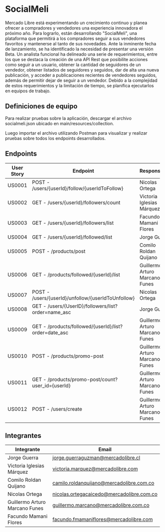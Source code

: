 
# SocialMeli

Mercado Libre está experimentando un crecimiento continuo y planea ofrecer a compradores y vendedores una experiencia innovadora el próximo año. Para lograrlo, están desarrollando "SocialMeli", una plataforma que permitirá a los compradores seguir a sus vendedores favoritos y mantenerse al tanto de sus novedades. Ante la inminente fecha de lanzamiento, se ha identificado la necesidad de presentar una versión Beta. Un analista funcional ha delineado una serie de requerimientos, entre los que se destaca la creación de una API Rest que posibilite acciones como seguir a un usuario, obtener la cantidad de seguidores de un vendedor, obtener listados de seguidores y seguidos, dar de alta una nueva publicación, y acceder a publicaciones recientes de vendedores seguidos, además de permitir dejar de seguir a un vendedor. Debido a la complejidad de estos requerimientos y la limitación de tiempo, se planifica ejecutarlos en equipos de trabajo.

## Definiciones de equipo

Para realizar pruebas sobre la aplicación, descargar el archivo socialmeli.json ubicado en main/resources/collection.

Luego importar el archivo utilizando Postman para visualizar y realizar pruebas sobre todos los endpoints desarrollados. 

## Endpoints

| **User Story** | **Endpoint**                                          | **Responsable**                   |
|----------------|-------------------------------------------------------|--------------------------------|
| US0001         | POST - /users/{userId}/follow/{userIdToFollow}        | Nicolas Ortega                 |
| US0002         | GET - /users/{userId}/followers/count                 | Victoria Iglesias Márquez      |
| US0003         | GET - /users/{userId}/followers/list                  | Facundo Mamani Flores          |
| US0004         | GET - /users/{userId}/followed/list                   | Jorge Guerra                   |
| US0005         | POST - /products/post                                 | Comilo Roldan Quijano          |
| US0006         | GET - /products/followed/{userId}/list                | Guillermo Arturo Marcano Funes |
| US0007         | POST - /users/{userId}/unfollow/{userIdToUnfollow}    | Nicolas Ortega                 |
| US0008         | GET - /users/{UserID}/followers/list?order=name_asc   | Jorge Guerra                   |
| US0009         | GET - /products/followed/{userId}/list?order=date_asc | Guillermo Arturo Marcano Funes |
| US0010         | POST - /products/promo-post                           | Guillermo Arturo Marcano Funes |
| US0011         | GET - /products/promo-post/count?user_id={userId}     | Guillermo Arturo Marcano Funes |
| US0012         | POST - /users/create                                  | Guillermo Arturo Marcano Funes |

## Integrantes

| **Integrante**                     | **Email**                                  |
|--------------------------------|----------------------------------------|
| Jorge Guerra                   |jorge.guerraguzman@mercadolibre.cl                                        |
| Victoria Iglesias Márquez      |victoria.marquez@mercadolibre.com                                        |
| Comilo Roldan Quijano          |camilo.roldanquijano@mercadolibre.com.co                                        |
| Nicolas Ortega                 |nicolas.ortegacaicedo@mercadolibre.com.co                                        |
| Guillermo Arturo Marcano Funes |guillermo.marcano@mercadolibre.com.co                                       |
| Facundo Mamani Flores          | facundo.fmamaniflores@mercadolibre.com |
